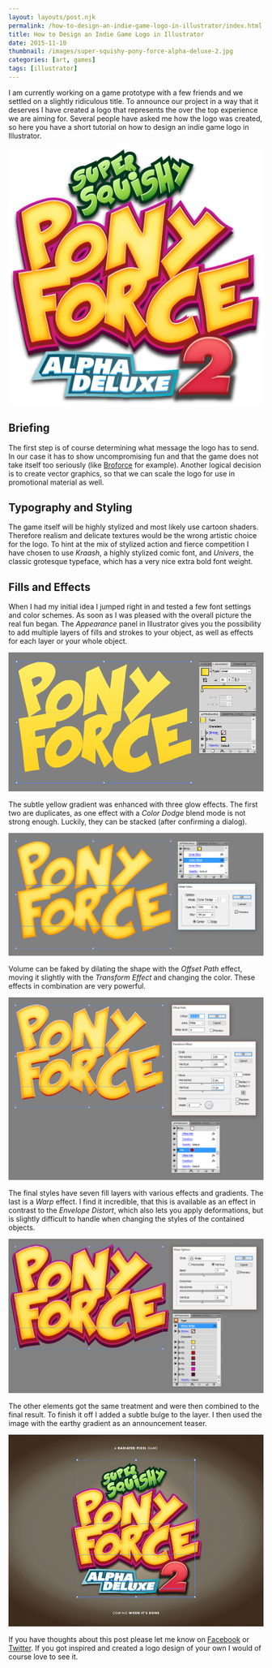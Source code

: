 ```yaml
---
layout: layouts/post.njk
permalink: /how-to-design-an-indie-game-logo-in-illustrator/index.html
title: How to Design an Indie Game Logo in Illustrator
date: 2015-11-10
thumbnail: /images/super-squishy-pony-force-alpha-deluxe-2.jpg
categories: [art, games]
tags: [illustrator]
---
```


I am currently working on a game prototype with a few friends and we settled on a slightly ridiculous title. To announce our project in a way that it deserves I have created a logo that represents the over the top experience we are aiming for. Several people have asked me how the logo was created, so here you have a short tutorial on how to design an indie game logo in Illustrator.

![](/images/super-squishy-pony-force-alpha-deluxe-2.png)

## Briefing
The first step is of course determining what message the logo has to send. In our case it has to show uncompromising fun and that the game does not take itself too seriously (like [Broforce](http://www.broforcegame.com/) for example). Another logical decision is to create vector graphics, so that we can scale the logo for use in promotional material as well.

## Typography and Styling
The game itself will be highly stylized and most likely use cartoon shaders. Therefore realism and delicate textures would be the wrong artistic choice for the logo. To hint at the mix of stylized action and fierce competition I have chosen to use *Kraash*, a highly stylized comic font, and *Univers*, the classic grotesque typeface, which has a very nice extra bold font weight.

## Fills and Effects

When I had my initial idea I jumped right in and tested a few font settings and color schemes. As soon as I was pleased with the overall picture the real fun began. The *Appearance* panel in Illustrator gives you the possibility to add multiple layers of fills and strokes to your object, as well as effects for each layer or your whole object.

![](/images/appearance-panel-and-gradient-fill.png)

The subtle yellow gradient was enhanced with three glow effects. The first two are duplicates, as one effect with a *Color Dodge* blend mode is not strong enough. Luckily, they can be stacked (after confirming a dialog).

![](/images/basic-effects.png)

Volume can be faked by dilating the shape with the *Offset Path* effect, moving it slightly with the *Transform Effect* and changing the color. These effects in combination are very powerful.

![](/images/offset-and-transform.png)

The final styles have seven fill layers with various effects and gradients. The last is a *Warp* effect. I find it incredible, that this is available as an effect in contrast to the *Envelope Distort*, which also lets you apply deformations, but is slightly difficult to handle when changing the styles of the contained objects.

![](/images/bulge-warp.png)

The other elements got the same treatment and were then combined to the final result. To finish it off I added a subtle bulge to the layer. I then used the image with the earthy gradient as an announcement teaser.

![](/images/drop-shadow.png)

If you have thoughts about this post please let me know on [Facebook](https://www.facebook.com/mmwieser) or [Twitter](https://twitter.com/manuelwieser). If you got inspired and created a logo design of your own I would of course love to see it.
